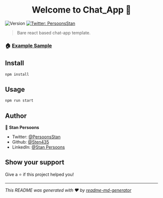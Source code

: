 <h1 align="center">Welcome to Chat_App 👋</h1>
<p>
  <img alt="Version" src="https://img.shields.io/badge/version-0.1.0-blue.svg?cacheSeconds=2592000" />
  <a href="https://twitter.com/PersoonsStan" target="_blank">
    <img alt="Twitter: PersoonsStan" src="https://img.shields.io/twitter/follow/PersoonsStan.svg?style=social" />
  </a>
</p>

> Bare react based chat-app template.

### 🏠 [Example Sample](https://sten435.github.io/Chat_App/)

## Install

```sh
npm install
```

## Usage

```sh
npm run start
```

## Author

👤 **Stan Persoons**

- Twitter: [@PersoonsStan](https://twitter.com/PersoonsStan)
- Github: [@Sten435](https://github.com/Sten435)
- LinkedIn: [@Stan Persoons](https://linkedin.com/in/stan-persoons-a8006914a)

## Show your support

Give a ⭐️ if this project helped you!

---

_This README was generated with ❤️ by [readme-md-generator](https://github.com/kefranabg/readme-md-generator)_
